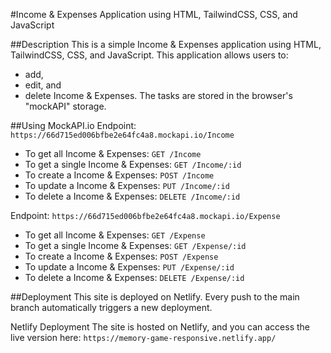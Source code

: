 #Income & Expenses Application using HTML, TailwindCSS, CSS, and JavaScript

##Description
This is a simple Income & Expenses application using HTML, TailwindCSS, CSS, and JavaScript. This application allows users to:

- add,
- edit, and
- delete Income & Expenses.
  The tasks are stored in the browser's "mockAPI" storage.

##Using MockAPI.io
Endpoint: `https://66d715ed006bfbe2e64fc4a8.mockapi.io/Income`

- To get all Income & Expenses: `GET /Income`
- To get a single Income & Expenses: `GET /Income/:id`
- To create a Income & Expenses: `POST /Income`
- To update a Income & Expenses: `PUT /Income/:id`
- To delete a Income & Expenses: `DELETE /Income/:id`

Endpoint: `https://66d715ed006bfbe2e64fc4a8.mockapi.io/Expense`

- To get all Income & Expenses: `GET /Expense`
- To get a single Income & Expenses: `GET /Expense/:id`
- To create a Income & Expenses: `POST /Expense`
- To update a Income & Expenses: `PUT /Expense/:id`
- To delete a Income & Expenses: `DELETE /Expense/:id`

##Deployment
This site is deployed on Netlify. Every push to the main branch automatically triggers a new deployment.

Netlify Deployment
The site is hosted on Netlify, and you can access the live version here: `https://memory-game-responsive.netlify.app/`
